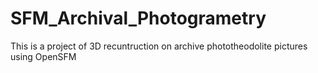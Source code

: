 # SFM_Archival_Photogrametry
 This is a project of 3D recuntruction on archive phototheodolite pictures using OpenSFM 
